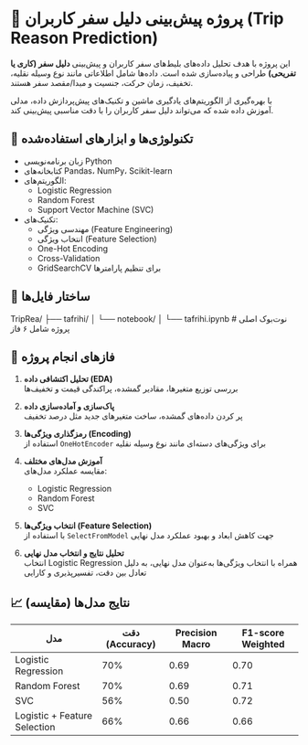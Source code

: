 # 🎯 پروژه پیش‌بینی دلیل سفر کاربران (Trip Reason Prediction)

این پروژه با هدف تحلیل داده‌های بلیط‌های سفر کاربران و پیش‌بینی **دلیل سفر (کاری یا تفریحی)** طراحی و پیاده‌سازی شده است. داده‌ها شامل اطلاعاتی مانند نوع وسیله نقلیه، تخفیف، زمان حرکت، جنسیت و مبدا/مقصد سفر هستند.

با بهره‌گیری از الگوریتم‌های یادگیری ماشین و تکنیک‌های پیش‌پردازش داده، مدلی آموزش داده شده که می‌تواند دلیل سفر کاربران را با دقت مناسبی پیش‌بینی کند.

## 🧠 تکنولوژی‌ها و ابزارهای استفاده‌شده

- زبان برنامه‌نویسی Python  
- کتابخانه‌های Pandas، NumPy، Scikit-learn  
- الگوریتم‌های:
  - Logistic Regression  
  - Random Forest  
  - Support Vector Machine (SVC)  
- تکنیک‌های:
  - مهندسی ویژگی (Feature Engineering)  
  - انتخاب ویژگی (Feature Selection)  
  - One-Hot Encoding  
  - Cross-Validation  
  - GridSearchCV برای تنظیم پارامترها  

## 📁 ساختار فایل‌ها


TripRea/
├── tafrihi/
│ └── notebook/
│ └── tafrihi.ipynb # نوت‌بوک اصلی پروژه شامل ۶ فاز

## 🚦 فازهای انجام پروژه

1. **تحلیل اکتشافی داده (EDA)**  
   بررسی توزیع متغیرها، مقادیر گمشده، پراکندگی قیمت و تخفیف‌ها  

2. **پاک‌سازی و آماده‌سازی داده**  
   پر کردن داده‌های گمشده، ساخت متغیرهای جدید مثل درصد تخفیف  

3. **رمزگذاری ویژگی‌ها (Encoding)**  
   استفاده از `OneHotEncoder` برای ویژگی‌های دسته‌ای مانند نوع وسیله نقلیه  

4. **آموزش مدل‌های مختلف**  
   مقایسه عملکرد مدل‌های:
   - Logistic Regression  
   - Random Forest  
   - SVC  

5. **انتخاب ویژگی‌ها (Feature Selection)**  
   با استفاده از `SelectFromModel` جهت کاهش ابعاد و بهبود عملکرد مدل نهایی  

6. **تحلیل نتایج و انتخاب مدل نهایی**  
   انتخاب Logistic Regression همراه با انتخاب ویژگی‌ها به‌عنوان مدل نهایی، به دلیل تعادل بین دقت، تفسیرپذیری و کارایی  

## 📈 نتایج مدل‌ها (مقایسه)

| مدل                          | دقت (Accuracy) | Precision Macro | F1-score Weighted |
|-----------------------------|----------------|------------------|--------------------|
| Logistic Regression         | 70%            | 0.69             | 0.70               |
| Random Forest               | 70%            | 0.69             | 0.71               |
| SVC                         | 56%            | 0.50             | 0.72               |
| Logistic + Feature Selection| 66%            | 0.66             | 0.66               |

